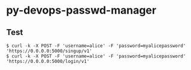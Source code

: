 # py-devops-passwd-manager


## Test

```
$ curl -k -X POST -F 'username=alice' -F 'password=myalicepassword' 'https://0.0.0.0:5000/singup/v1'
$ curl -k -X POST -F 'username=alice' -F 'password=myalicepassword' 'https://0.0.0.0:5000/login/v1'
```